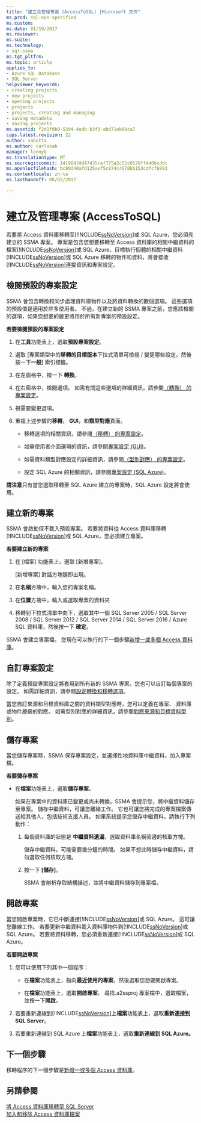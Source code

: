 ```yaml
---
title: "建立及管理專案 (AccessToSQL) |Microsoft 文件"
ms.prod: sql-non-specified
ms.custom: 
ms.date: 01/19/2017
ms.reviewer: 
ms.suite: 
ms.technology:
- sql-ssma
ms.tgt_pltfrm: 
ms.topic: article
applies_to:
- Azure SQL Database
- SQL Server
helpviewer_keywords:
- creating projects
- new projects
- opening projects
- projects
- projects, creating and managing
- saving metadata
- saving projects
ms.assetid: f2d1f0b0-5394-4adb-b3f3-abd71eb68ca7
caps.latest.revision: 22
author: sabotta
ms.author: carlasab
manager: lonnyb
ms.translationtype: MT
ms.sourcegitcommit: 1419847dd47435cef775a2c55c0578ff4406cddc
ms.openlocfilehash: bc89d40afd125aef5c874c4578bb153cdfcf6993
ms.contentlocale: zh-tw
ms.lasthandoff: 08/02/2017

---
```

# <a name="creating-and-managing-projects-accesstosql"></a>建立及管理專案 (AccessToSQL)
若要將 Access 資料庫移轉至[!INCLUDE[ssNoVersion](../../includes/ssnoversion_md.md)]或 SQL Azure，您必須先建立的 SSMA 專案。 專案是包含您想要移轉至 Access 資料庫的相關中繼資料的檔案[!INCLUDE[ssNoVersion](../../includes/ssnoversion_md.md)]或 SQL Azure，目標執行個體的相關中繼資料[!INCLUDE[ssNoVersion](../../includes/ssnoversion_md.md)]或 SQL Azure 移轉的物件和資料，將會接收[!INCLUDE[ssNoVersion](../../includes/ssnoversion_md.md)]連接資訊和專案設定。  
  
## <a name="reviewing-default-project-settings"></a>檢閱預設的專案設定  
SSMA 會包含轉換和同步處理資料庫物件以及將資料轉換的數個選項。 這些選項的預設值是適用於許多使用者。 不過，在建立新的 SSMA 專案之前，您應該檢閱的選項，如果您想要的變更將用於所有新專案的預設設定。  
  
**若要檢閱預設的專案設定**  
  
1.  在**工具**功能表上，選取**預設專案設定**。  
  
2.  選取 [專案類型中的**移轉的目標版本**下拉式清單可檢視 / 變更哪些設定，然後按一下**一般**] 索引標籤。  
  
3.  在左窗格中，按一下 **轉換**。  
  
4.  在右窗格中，檢閱選項。 如需有關這些選項的詳細資訊，請參閱[（轉換） 的專案設定](http://msdn.microsoft.com/en-us/bcebc635-c638-4ddb-924c-b9ccfef86388)。  
  
5.  視需要變更選項。  
  
6.  重複上述步驟的**移轉**， **GUI**，和**類型對應**頁面。  
  
    -   移轉選項的相關資訊，請參閱[（移轉） 的專案設定](http://msdn.microsoft.com/en-us/4caebc9c-8680-4b99-a8fa-89c43161c95d)。  
  
    -   如需使用者介面選項的資訊，請參閱[專案設定 (GUI)](http://msdn.microsoft.com/en-us/cf06baf1-8714-48a3-95dc-781f6ca53693)。  
  
    -   如需資料類型對應設定的詳細資訊，請參閱[（型別對應） 的專案設定](http://msdn.microsoft.com/en-us/b87b9683-abed-4677-8c50-18bdba704655)。  
  
    -   設定 SQL Azure 的相關資訊，請參閱[專案設定 (SQL Azure)](http://msdn.microsoft.com/en-us/bbb8a204-d0e4-4f0b-9709-271feb1f136e)。  
  
**請注意**只有當您選取移轉至 SQL Azure 建立的專案時，SQL Azure 設定將會使用。  
  
## <a name="creating-new-projects"></a>建立新的專案  
SSMA 會啟動但不載入預設專案。 若要將資料從 Access 資料庫移轉[!INCLUDE[ssNoVersion](../../includes/ssnoversion_md.md)]或 SQL Azure，您必須建立專案。  
  
**若要建立新的專案**  
  
1.  在 [檔案] 功能表上，選取 [新增專案]。  
  
    [新增專案]  對話方塊隨即出現。  
  
2.  在**名稱**方塊中，輸入您的專案名稱。  
  
3.  在**位置**方塊中，輸入或選取專案的資料夾  
  
4.  移轉到下拉式清單中向下，選取其中一個 SQL Server 2005 / SQL Server 2008 / SQL Server 2012 / SQL Server 2014 / SQL Server 2016 / Azure SQL 資料庫，然後按一下 **確定**。  
  
SSMA 會建立專案檔。 您現在可以執行的下一個步驟[新增一或多個 Access 資料庫](http://msdn.microsoft.com/en-us/e944c740-4c8a-4bc1-b0ed-be57bc06dced)。  
  
## <a name="customizing-project-settings"></a>自訂專案設定  
除了定義預設專案設定將套用到所有新的 SSMA 專案，您也可以自訂每個專案的設定。 如需詳細資訊，請參閱[設定轉換和移轉選項](http://msdn.microsoft.com/en-us/0a7304df-2f35-4453-96ef-7ac83dea1167)。  
  
當您自訂來源和目標資料庫之間的資料類型對應時，您可以定義在專案、 資料庫或物件層級的對應。 如需型別對應的詳細資訊，請參閱[對應來源和目標資料型別](http://msdn.microsoft.com/en-us/b362a075-16e7-423f-b63f-e1e9f02844a9)。  
  
## <a name="saving-projects"></a>儲存專案  
當您儲存專案時，SSMA 保存專案設定，並選擇性地資料庫中繼資料，加入專案檔。  
  
**若要儲存專案**  
  
-   在**檔案**功能表上，選取**儲存專案**。  
  
    如果在專案中的資料庫已變更或尚未轉換，SSMA 會提示您，將中繼資料儲存至專案。 儲存中繼資料，可讓您離線工作。 它也可讓您將完成的專案檔案傳送給其他人，包括技術支援人員。 如果系統提示您儲存中繼資料，請執行下列動作：  
  
    1.  每個資料庫的狀態是 **中繼資料遺漏**，選取資料庫名稱旁邊的核取方塊。  
  
        儲存中繼資料，可能需要幾分鐘的時間。 如果不想此時儲存中繼資料，請勿選取任何核取方塊。  
  
    2.  按一下 **[儲存]**。  
  
        SSMA 會剖析存取結構描述，並將中繼資料儲存到專案檔。  
  
## <a name="opening-projects"></a>開啟專案  
當您開啟專案時，它已中斷連接[!INCLUDE[ssNoVersion](../../includes/ssnoversion_md.md)]或 SQL Azure。 這可讓您離線工作。 若要更新中繼資料載入資料庫物件到[!INCLUDE[ssNoVersion](../../includes/ssnoversion_md.md)]或 SQL Azure。 若要將資料移轉，您必須重新連接[!INCLUDE[ssNoVersion](../../includes/ssnoversion_md.md)]或 SQL Azure。  
  
**若要開啟專案**  
  
1.  您可以使用下列其中一個程序：  
  
    -   在**檔案**功能表上，指向**最近使用的專案**，然後選取您想要開啟專案。  
  
    -   在**檔案**功能表上，選取**開啟專案**、 尋找.a2ssproj 專案檔中，選取檔案，並按一下**開啟**。  
  
2.  若要重新連線到[!INCLUDE[ssNoVersion](../../includes/ssnoversion_md.md)]上**檔案**功能表上，選取**重新連接到 SQL Server**。  
  
3.  若要重新連線到 SQL Azure 上**檔案**功能表上，選取**重新連線到 SQL Azure。**  
  
## <a name="next-step"></a>下一個步驟  
移轉程序的下一個步驟是[新增一或多個 Access 資料庫](http://msdn.microsoft.com/en-us/e944c740-4c8a-4bc1-b0ed-be57bc06dced)。  
  
## <a name="see-also"></a>另請參閱  
[將 Access 資料庫移轉至 SQL Server](http://msdn.microsoft.com/en-us/76a3abcf-2998-4712-9490-fe8d872c89ca)  
[加入和移除 Access 資料庫檔案](http://msdn.microsoft.com/en-us/e944c740-4c8a-4bc1-b0ed-be57bc06dced)  
  

